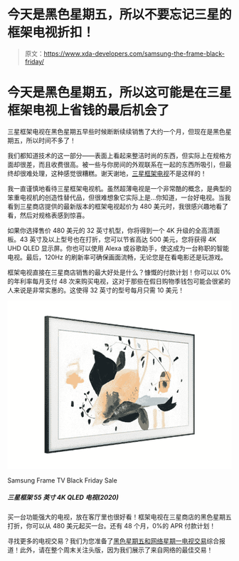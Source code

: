 # 今天是黑色星期五，所以不要忘记三星的框架电视折扣！

> 原文：<https://www.xda-developers.com/samsung-the-frame-black-friday/>

# 今天是黑色星期五，所以这可能是在三星框架电视上省钱的最后机会了

三星框架电视在黑色星期五早些时候断断续续销售了大约一个月，但现在是黑色星期五，所以时间不多了！

我们都知道技术的这一部分——表面上看起来整洁时尚的东西，但实际上在规格方面却很差，而且收费很高。被一些与你房间的外观联系在一起的东西所吸引，但最终却很难处理，这种感觉很糟糕。谢天谢地，[三星框架电视](https://shop-links.co/1721983250416510388)不是这样的！

我一直谨慎地看待三星框架电视机。虽然超薄电视是一个非常酷的概念，是典型的笨重电视机的创造性替代品，但很难想象它实际上是...你知道，一台好电视。当我看到三星商店提供的最新版本的框架电视起价为 480 美元时，我很感兴趣地看了看，然后对规格表感到惊喜。

如果你选择售价 480 美元的 32 英寸机型，你将得到一个 4K 升级的全高清面板。43 英寸及以上型号也在打折，您可以节省高达 500 美元，您将获得 4K UHD QLED 显示屏。你也可以使用 Alexa 或谷歌助手，使这成为一台称职的智能电视。最后，120Hz 的刷新率可确保画面流畅，无论您是在看电影还是玩游戏。

框架电视直接在三星商店销售的最大好处是什么？慷慨的付款计划！你可以以 0%的年利率每月支付 48 次来购买电视，这对于那些在假日购物季钱包可能会很紧的人来说是非常实惠的。这使得 32 英寸的型号每月只需 10 美元！

 <picture>![Get a TV that'll look great in your living room while still being powerful! Frame TVs are on an early Black Friday discount at the Samsung Store, and you can pick one up starting at just $480\. There are also 48-month, 0% APR payment plans!](img/20156133b1f9b21f2ccf1424094b4ce8.png)</picture> 

Samsung Frame TV Black Friday Sale

##### 三星框架 55 英寸 4K QLED 电视(2020)

买一台功能强大的电视，放在客厅里也很好看！框架电视在三星商店的黑色星期五打折，你可以从 480 美元起买一台。还有 48 个月，0%的 APR 付款计划！

寻找更多的电视交易？我们为您准备了[黑色星期五和网络星期一电视交易](https://www.xda-developers.com/black-friday-tv-deals/)综合报道！此外，请在整个周末关注头版，因为我们展示了来自网络的最佳交易！